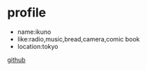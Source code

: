 # profile

- name:ikuno
- like:radio,music,bread,camera,comic book
- location:tokyo


[github](https://github.com/likesbook/likesbook.github.io)
